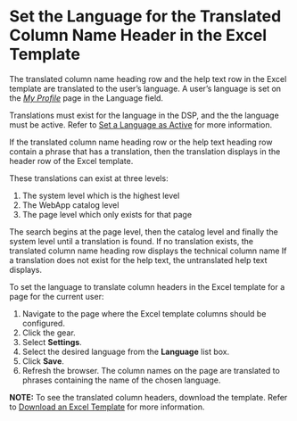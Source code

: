 # Set the Language for the Translated Column Name Header in the Excel Template

The translated column name heading row and the help text row in the
Excel template are translated to the user’s language. A user’s language
is set on the *[My Profile](../../../My%20Profile.htm)* page in the
Language field.

Translations must exist for the language in the DSP, and the the
language must be active. Refer to [Set a Language as
Active](Set_a_Language_as_Active.htm) for more information.

If the translated column name heading row or the help text heading row
contain a phrase that has a translation, then the translation displays
in the header row of the Excel template.

These translations can exist at three levels:

1.  The system level which is the highest level
2.  The WebApp catalog level
3.  The page level which only exists for that page

The search begins at the page level, then the catalog level and finally
the system level until a translation is found. If no translation exists,
the translated column name heading row displays the technical column
name If a translation does not exist for the help text, the untranslated
help text displays.

To set the language to translate column headers in the Excel template
for a page for the current user:

1.  Navigate to the page where the Excel template columns should be
    configured.
2.  Click the gear.
3.  Select **Settings**.
4.  Select the desired language from the **Language** list box.
5.  Click **Save**.
6.  Refresh the browser. The column names on the page are translated to
    phrases containing the name of the chosen language.

**NOTE:** To see the translated column headers, download the template.
Refer to [Download an Excel
Template](../../Excel_Int/Download_an_Excel_Spreadsheet.htm) for more
information.
